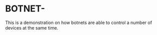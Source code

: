# BOTNET-
This is a demonstration on how botnets are able to control a number of devices at the same time.
